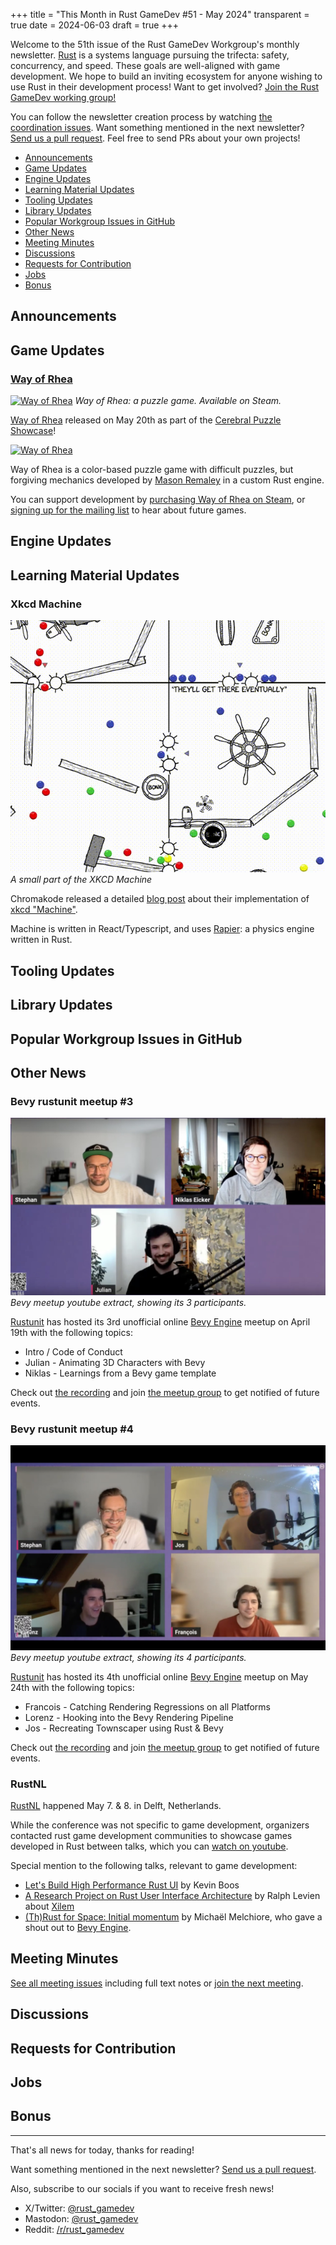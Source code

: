 +++
title = "This Month in Rust GameDev #51 - May 2024"
transparent = true
date = 2024-06-03
draft = true
+++

<!-- no toc -->

<!-- Check the post with markdownlint-->

Welcome to the 51th issue of the Rust GameDev Workgroup's
monthly newsletter.
[Rust] is a systems language pursuing the trifecta:
safety, concurrency, and speed.
These goals are well-aligned with game development.
We hope to build an inviting ecosystem for anyone wishing
to use Rust in their development process!
Want to get involved? [Join the Rust GameDev working group!][join]

You can follow the newsletter creation process
by watching [the coordination issues][coordination].
Want something mentioned in the next newsletter?
[Send us a pull request][pr].
Feel free to send PRs about your own projects!

[Rust]: https://rust-lang.org
[join]: https://github.com/rust-gamedev/wg#join-the-fun
[pr]: https://github.com/rust-gamedev/rust-gamedev.github.io
[coordination]: https://github.com/rust-gamedev/rust-gamedev.github.io/issues?q=label%3Acoordination

- [Announcements](#announcements)
- [Game Updates](#game-updates)
- [Engine Updates](#engine-updates)
- [Learning Material Updates](#learning-material-updates)
- [Tooling Updates](#tooling-updates)
- [Library Updates](#library-updates)
- [Popular Workgroup Issues in GitHub](#popular-workgroup-issues-in-github)
- [Other News](#other-news)
- [Meeting Minutes](#meeting-minutes)
- [Discussions](#discussions)
- [Requests for Contribution](#requests-for-contribution)
- [Jobs](#jobs)
- [Bonus](#bonus)

<!--
Ideal section structure is:

```
### [Title]

![image/GIF description](image link)
_image caption_

A paragraph or two with a summary and [useful links].

_Discussions:
[/r/rust](https://reddit.com/r/rust/todo),
[twitter](https://twitter.com/todo/status/123456)_

[Title]: https://first.link
[useful links]: https://other.link
```

If needed, a section can be split into subsections with a "------" delimiter.
-->

## Announcements

## Game Updates

### [Way of Rhea][wor]

[![Way of Rhea](wor.jpg)][wor]
*Way of Rhea: a puzzle game. Available on Steam.*

[Way of Rhea][wor] released on May 20th as part of the
[Cerebral Puzzle Showcase][wor-cps]!

[![Way of Rhea](wor-animated.gif)][wor]

Way of Rhea is a color-based puzzle game with difficult puzzles, but
forgiving mechanics developed by [Mason Remaley] in a custom Rust engine.

You can support development by [purchasing Way of Rhea on Steam][wor], or
[signing up for the mailing list][wor-mail] to hear about future games.

[Mason Remaley]: https://masonremaley.com/
[wor]: https://store.steampowered.com/app/1110620/Way_of_Rhea/?utm_campaign=tmirgd&utm_source=n51
[wor-mail]: https://anthropicstudios.com/newsletter/signup/tech
[wor-cps]: https://www.cerebralpuzzleshowcase.com/

## Engine Updates

## Learning Material Updates

### Xkcd Machine

![XKCD Machine](xkcd_machine.gif)
_A small part of the XKCD Machine_

Chromakode released a detailed [blog post][xkcd_machine_blogpost] about their implementation of [xkcd "Machine"][xcd_machine_playable].

Machine is written in React/Typescript, and uses [Rapier][xkcd_rapier]: a physics engine written in Rust.

[xkcd_machine_blogpost]: https://chromakode.com/post/xkcd-machine/
[xcd_machine_playable]: https://xkcd.com/2916/
[xkcd_rapier]: https://rapier.rs/

## Tooling Updates

## Library Updates

## Popular Workgroup Issues in GitHub

<!-- Up to 10 links to interesting issues -->

## Other News

<!-- One-liners for plan items that haven't got their own sections. -->

### Bevy rustunit meetup #3

![Bevy meetup youtube extract](bevy_rustunit_meetup_3.jpg)
_Bevy meetup youtube extract, showing its 3 participants._

[Rustunit][rustunit] has hosted its 3rd unofficial online [Bevy Engine][bevy] meetup on April 19th with the following topics:
- Intro / Code of Conduct
- Julian - Animating 3D Characters with Bevy
- Niklas - Learnings from a Bevy game template

Check out [the recording][rustunit_bevy_meetup_3_youtube]
and join [the meetup group][rustunit_bevy_meetup_event] to get notified of future events.

[rustunit_bevy_meetup_3_youtube]: https://www.youtube.com/watch?v=Fyr1ud1OIpU

### Bevy rustunit meetup #4

![Bevy meetup youtube extract](bevy_rustunit_meetup_4.jpg)
_Bevy meetup youtube extract, showing its 4 participants._

[Rustunit][rustunit] has hosted its 4th unofficial online [Bevy Engine][bevy] meetup on May 24th with the following topics:
- Francois - Catching Rendering Regressions on all Platforms
- Lorenz - Hooking into the Bevy Rendering Pipeline
- Jos - Recreating Townscaper using Rust & Bevy

Check out [the recording][rustunit_bevy_meetup_4_youtube]
and join [the meetup group][rustunit_bevy_meetup_event] to get notified of future events.

[rustunit_bevy_meetup_4_youtube]: https://www.youtube.com/watch?v=rnE_nINEs2M
[rustunit]: https://rustunit.com/
[rustunit_bevy_meetup_event]: https://www.meetup.com/bevy-game-development/
[bevy]: https://bevyengine.org/


### RustNL

[RustNL][rustnl_main_website] happened May 7. & 8. in Delft, Netherlands.

While the conference was not specific to game development,
organizers contacted rust game development communities
to showcase games developed in Rust between talks,
which you can [watch on youtube][rustnl_games_youtube].

Special mention to the following talks, relevant to game development:
- [Let's Build High Performance Rust UI][rustnl_kevin_boos_talk] by Kevin Boos  
- [A Research Project on Rust User Interface Architecture][rustnl_xilem_talk] by Ralph Levien about [Xilem][rustnl_xilem_intro]  
- [(Th)Rust for Space: Initial momentum][rustnl_michael_melchiore_talk] by Michaël Melchiore, who gave a shout out to [Bevy Engine][rustnl_bevy_engine].

[rustnl_main_website]: https://2024.rustnl.org/
[rustnl_games_youtube]: https://www.youtube.com/watch?v=XLefuzE-ABU&t=7583s
[rustnl_xilem_talk]: https://www.youtube.com/watch?v=521NfGf7AR0&t=19308s
[rustnl_xilem_intro]: https://raphlinus.github.io/rust/gui/2022/05/07/ui-architecture.html
[rustnl_kevin_boos_talk]: https://www.youtube.com/watch?v=521NfGf7AR0&t=2928s
[rustnl_michael_melchiore_talk]: https://www.youtube.com/watch?v=XLefuzE-ABU&t=3898s
[rustnl_bevy_engine]:https://bevyengine.org/

## Meeting Minutes

<!-- Up to 10 most important notes + a link to the full details -->

[See all meeting issues][label_meeting] including full text notes
or [join the next meeting][join].

[label_meeting]: https://github.com/rust-gamedev/wg/issues?q=label%3Ameeting

## Discussions

<!-- Links to handpicked reddit/twitter/urlo/etc threads that provide
useful information -->

## Requests for Contribution

<!-- Links to "good first issue"-labels or direct links to specific tasks -->

## Jobs

<!-- An optional section for new jobs related to Rust gamedev -->

## Bonus

<!-- Bonus section to make the newsletter more interesting
and highlight events from the past. -->

------

That's all news for today, thanks for reading!

Want something mentioned in the next newsletter?
[Send us a pull request][pr].

Also, subscribe to our socials if you want to receive fresh news!
- X/Twitter: [@rust_gamedev][@x_rust_gamedev]
- Mastodon: [@rust_gamedev][@mastodon_rust_gamedev]
- Reddit: [/r/rust_gamedev][/r/rust_gamedev]

<!--
TODO: Add real links and un-comment once this post is published
**Discuss this post on**:
[/r/rust_gamedev](TODO),
[Mastodon](TODO),
[Twitter](TODO),
[Discord](https://discord.gg/yNtPTb2).
-->

[/r/rust_gamedev]: https://reddit.com/r/rust_gamedev
[@x_rust_gamedev]: https://twitter.com/rust_gamedev
[@mastodon_rust_gamedev]: https://mastodon.gamedev.place/@rust_gamedev
